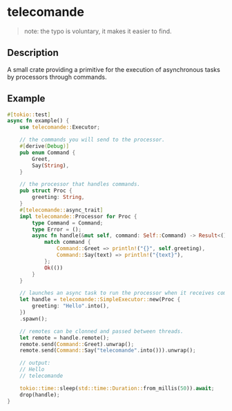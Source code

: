 # telecomande

> note: the typo is voluntary, it makes it easier to find.

## Description

A small crate providing a primitive for the execution of asynchronous tasks by processors through commands.


## Example

```rs
#[tokio::test]
async fn example() {
    use telecomande::Executor;

    // the commands you will send to the processor.
    #[derive(Debug)]
    pub enum Command {
        Greet,
        Say(String),
    }

    // the processor that handles commands.
    pub struct Proc {
        greeting: String,
    }
    #[telecomande::async_trait]
    impl telecomande::Processor for Proc {
        type Command = Command;
        type Error = ();
        async fn handle(&mut self, command: Self::Command) -> Result<(), ()> {
            match command {
                Command::Greet => println!("{}", self.greeting),
                Command::Say(text) => println!("{text}"),
            };
            Ok(())
        }
    }

    // launches an async task to run the processor when it receives commands.
    let handle = telecomande::SimpleExecutor::new(Proc {
        greeting: "Hello".into(),
    })
    .spawn();

    // remotes can be clonned and passed between threads.
    let remote = handle.remote();
    remote.send(Command::Greet).unwrap();
    remote.send(Command::Say("telecomande".into())).unwrap();

    // output:
    // Hello
    // telecomande

    tokio::time::sleep(std::time::Duration::from_millis(50)).await;
    drop(handle);
}
```
